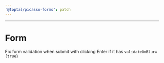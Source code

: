 ```yaml
---
'@toptal/picasso-forms': patch
---
```


---

# Form

Fix form validation when submit with clicking Enter if it has `validateOnBlur={true}`
